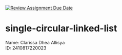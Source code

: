[![Review Assignment Due Date](https://classroom.github.com/assets/deadline-readme-button-22041afd0340ce965d47ae6ef1cefeee28c7c493a6346c4f15d667ab976d596c.svg)](https://classroom.github.com/a/eWHOiT0F)
# single-circular-linked-list

Name: Clarissa Dhea Allisya<br>
ID: 2410817220023
